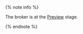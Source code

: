 {% note info %}

The broker is at the [Preview](../../overview/concepts/launch-stages.md) stage.

{% endnote %}